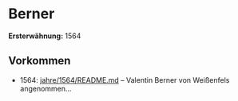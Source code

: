 # Berner

**Ersterwähnung:** 1564

## Vorkommen
- 1564: [jahre/1564/README.md](../jahre/1564/README.md) – Valentin Berner von Weißenfels angenommen...
